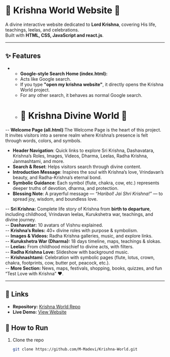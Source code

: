 # 🌸 Krishna World Website 🌸

A divine interactive website dedicated to **Lord Krishna**, covering His life, teachings, leelas, and celebrations.  
Built with **HTML, CSS, JavaScript and react.js**.

---

## ✨ Features

- - **Google-style Search Home (index.html):**  
  - Acts like Google search.  
  - If you type **"open my krishna website"**, it directly opens the Krishna World project.  
  - For any other search, it behaves as normal Google search.
  - # 🌸 Krishna Divine World 🌸

-- **Welcome Page (all.html)**:The Welcome Page is the heart of this project.  
   It invites visitors into a serene realm where Krishna’s presence is felt through words, colors, and symbols.

  - **Header Navigation**: Quick links to explore Sri Krishna, Dashavatara, Krishna’s Roles, Images, Videos, Dharma, Leelas, Radha Krishna, Janmashtami, and more.  
  -  **Search & Reset**: Helps visitors search through divine content.  
  -  **Introduction Message**: Inspires the soul with Krishna’s love, Vrindavan’s beauty, and Radha-Krishna’s eternal bond.  
  -  **Symbolic Guidance**: Each symbol (flute, chakra, cow, etc.) represents deeper truths of devotion, dharma, and protection.  
  -  **Blessing Note**: A prayerful message — *“Haribol! Jai Shri Krishna!”* — to spread joy, wisdom, and boundless love.  

-- **Sri Krishna:** Complete life story of Krishna from **birth to departure**, including childhood, Vrindavan leelas, Kurukshetra war, teachings, and divine journey.    
-- **Dashavatar:** 10 avatars of Vishnu explained.  
-- **Krishna’s Roles:** 40+ divine roles with purpose & symbolism.  
-- **Images & Videos:** Radha Krishna galleries, music, and explore links.  
-- **Kurukshetra War (Dharma):** 18 days timeline, maps, teachings & slokas.  
-- **Leelas:** From childhood mischief to divine acts, with filters.  
-- **Radha Krishna Love:** Slideshow with background music.  
-- **Krishnashtami:** Celebration with symbolic pages (flute, lotus, crown, chakra, footprints, cow, butter pot, peacock, etc.).  
-- **More Section:** News, maps, festivals, shopping, books, quizzes, and fun “Test Love with Krishna” ❤️.  

-------



## 🔗 Links
- **Repository:** [Krishna World Repo](https://github.com/M-Madevi/Krishna-World.git)
- **Live Demo:** [View Website]( https://m-madevi.github.io/Krishna-World/)


## 🚀 How to Run

1. Clone the repo  
   ```bash
   git clone https://github.com/M-Madevi/Krishna-World.git
